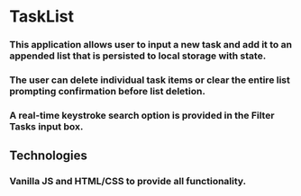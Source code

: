 # TaskList

### This application allows user to input a new task and add it to an appended list that is persisted to local storage with state.

### The user can delete individual task items or clear the entire list prompting confirmation before list deletion.

### A real-time keystroke search option is provided in the Filter Tasks input box.

## Technologies

### Vanilla JS and HTML/CSS to provide all functionality.
